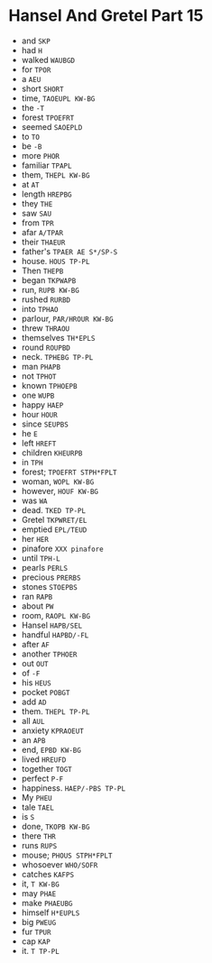 # Hansel And Gretel Part 15

* and `SKP`
* had `H`
* walked `WAUBGD`
* for `TPOR`
* a `AEU`
* short `SHORT`
* time, `TAOEUPL KW-BG`
* the `-T`
* forest `TPOEFRT`
* seemed `SAOEPLD`
* to `TO`
* be `-B`
* more `PHOR`
* familiar `TPAPL`
* them, `THEPL KW-BG`
* at `AT`
* length `HREPBG`
* they `THE`
* saw `SAU`
* from `TPR`
* afar `A/TPAR`
* their `THAEUR`
* father's `TPAER AE S*/SP-S`
* house. `HOUS TP-PL`
* Then `THEPB`
* began `TKPWAPB`
* run, `RUPB KW-BG`
* rushed `RURBD`
* into `TPHAO`
* parlour, `PAR/HROUR KW-BG`
* threw `THRAOU`
* themselves `TH*EPLS`
* round `ROUPBD`
* neck. `TPHEBG TP-PL`
* man `PHAPB`
* not `TPHOT`
* known `TPHOEPB`
* one `WUPB`
* happy `HAEP`
* hour `HOUR`
* since `SEUPBS`
* he `E`
* left `HREFT`
* children `KHEURPB`
* in `TPH`
* forest; `TPOEFRT STPH*FPLT`
* woman, `WOPL KW-BG`
* however, `HOUF KW-BG`
* was `WA`
* dead. `TKED TP-PL`
* Gretel `TKPWRET/EL`
* emptied `EPL/TEUD`
* her `HER`
* pinafore `XXX pinafore`
* until `TPH-L`
* pearls `PERLS`
* precious `PRERBS`
* stones `STOEPBS`
* ran `RAPB`
* about `PW`
* room, `RAOPL KW-BG`
* Hansel `HAPB/SEL`
* handful `HAPBD/-FL`
* after `AF`
* another `TPHOER`
* out `OUT`
* of `-F`
* his `HEUS`
* pocket `POBGT`
* add `AD`
* them. `THEPL TP-PL`
* all `AUL`
* anxiety `KPRAOEUT`
* an `APB`
* end, `EPBD KW-BG`
* lived `HREUFD`
* together `TOGT`
* perfect `P-F`
* happiness. `HAEP/-PBS TP-PL`
* My `PHEU`
* tale `TAEL`
* is `S`
* done, `TKOPB KW-BG`
* there `THR`
* runs `RUPS`
* mouse; `PHOUS STPH*FPLT`
* whosoever `WHO/SOFR`
* catches `KAFPS`
* it, `T KW-BG`
* may `PHAE`
* make `PHAEUBG`
* himself `H*EUPLS`
* big `PWEUG`
* fur `TPUR`
* cap `KAP`
* it. `T TP-PL`
